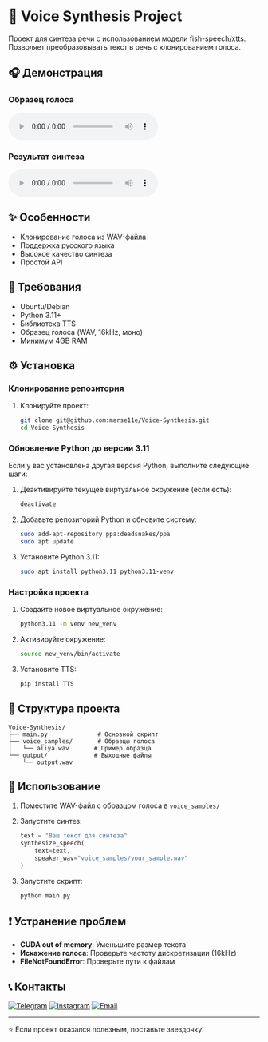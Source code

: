 # 🎤 Voice Synthesis Project

Проект для синтеза речи с использованием модели fish-speech/xtts. Позволяет преобразовывать текст в речь с клонированием голоса.

## 🎧 Демонстрация

### Образец голоса
<audio src="voice_samples/aliya.wav" controls></audio>

### Результат синтеза
<audio src="output/output.wav" controls></audio>

## ✨ Особенности

- Клонирование голоса из WAV-файла
- Поддержка русского языка
- Высокое качество синтеза
- Простой API

## 🔧 Требования

- Ubuntu/Debian
- Python 3.11+
- Библиотека TTS
- Образец голоса (WAV, 16kHz, моно)
- Минимум 4GB RAM

## ⚙️ Установка

### Клонирование репозитория

1. Клонируйте проект:
    ```bash
    git clone git@github.com:marse11e/Voice-Synthesis.git
    cd Voice-Synthesis
    ```

### Обновление Python до версии 3.11

Если у вас установлена другая версия Python, выполните следующие шаги:

1. Деактивируйте текущее виртуальное окружение (если есть):
    ```bash
    deactivate
    ```

2. Добавьте репозиторий Python и обновите систему:
    ```bash
    sudo add-apt-repository ppa:deadsnakes/ppa
    sudo apt update
    ```

3. Установите Python 3.11:
    ```bash
    sudo apt install python3.11 python3.11-venv
    ```

### Настройка проекта

1. Создайте новое виртуальное окружение:
    ```bash
    python3.11 -m venv new_venv
    ```

2. Активируйте окружение:
    ```bash
    source new_venv/bin/activate
    ```

3. Установите TTS:
    ```bash
    pip install TTS
    ```

## 📁 Структура проекта

```
Voice-Synthesis/
├── main.py              # Основной скрипт
├── voice_samples/       # Образцы голоса
│   └── aliya.wav       # Пример образца
└── output/             # Выходные файлы
    └── output.wav
```

## 🚀 Использование

1. Поместите WAV-файл с образцом голоса в `voice_samples/`

2. Запустите синтез:
    ```python
    text = "Ваш текст для синтеза"
    synthesize_speech(
        text=text,
        speaker_wav="voice_samples/your_sample.wav"
    )
    ```

3. Запустите скрипт:
    ```bash
    python main.py
    ```

## ❗ Устранение проблем

- **CUDA out of memory**: Уменьшите размер текста
- **Искажение голоса**: Проверьте частоту дискретизации (16kHz)
- **FileNotFoundError**: Проверьте пути к файлам

## 📞 Контакты

[![Telegram](https://img.shields.io/badge/Telegram-2CA5E0?style=for-the-badge&logo=telegram&logoColor=white)](https://t.me/MarselleNaz)
[![Instagram](https://img.shields.io/badge/Instagram-%23E4405F.svg?style=for-the-badge&logo=Instagram&logoColor=white)](https://instagram.com/marselle.naz)
[![Email](https://img.shields.io/badge/Email-D14836?style=for-the-badge&logo=gmail&logoColor=white)](mailto:marselle.naz@yandex.kz)

---
⭐️ Если проект оказался полезным, поставьте звездочку!